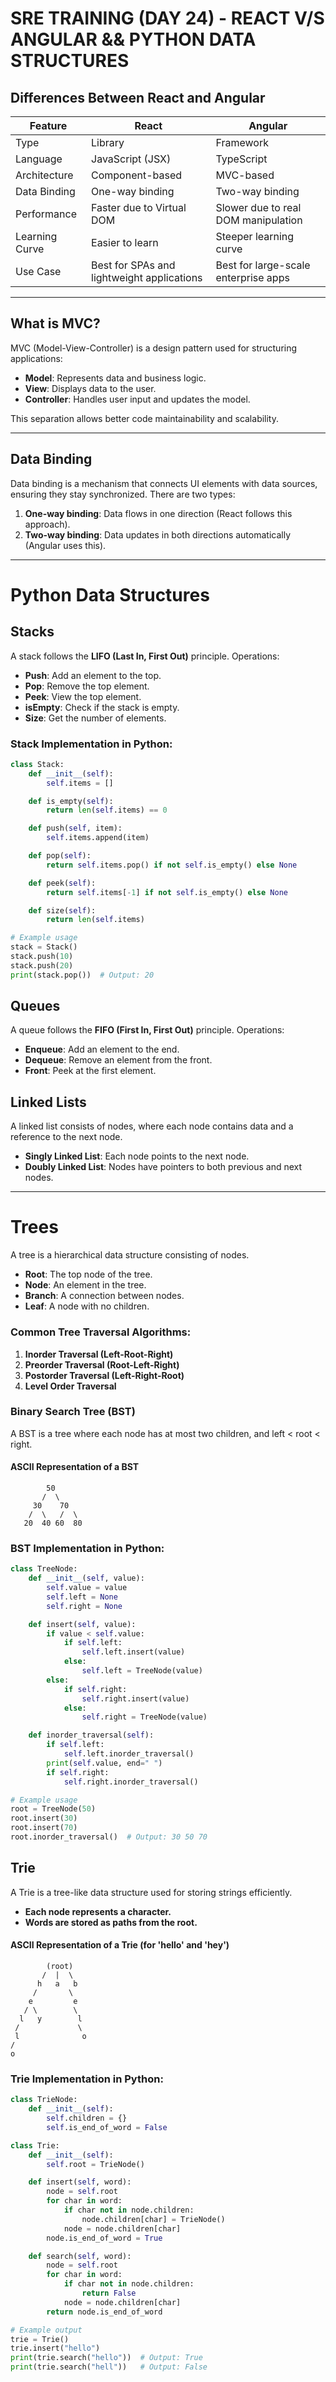 # SRE TRAINING (DAY 24) - REACT V/S ANGULAR && PYTHON DATA STRUCTURES
## Differences Between React and Angular

| Feature         | React  | Angular  |
|---------------|--------|---------|
| Type         | Library | Framework |
| Language     | JavaScript (JSX) | TypeScript |
| Architecture | Component-based | MVC-based |
| Data Binding | One-way binding | Two-way binding |
| Performance  | Faster due to Virtual DOM | Slower due to real DOM manipulation |
| Learning Curve | Easier to learn | Steeper learning curve |
| Use Case     | Best for SPAs and lightweight applications | Best for large-scale enterprise apps |

---

## What is MVC?
MVC (Model-View-Controller) is a design pattern used for structuring applications:

- **Model**: Represents data and business logic.
- **View**: Displays data to the user.
- **Controller**: Handles user input and updates the model.

This separation allows better code maintainability and scalability.

---

## Data Binding
Data binding is a mechanism that connects UI elements with data sources, ensuring they stay synchronized. There are two types:

1. **One-way binding**: Data flows in one direction (React follows this approach).
2. **Two-way binding**: Data updates in both directions automatically (Angular uses this).

---

# Python Data Structures

## Stacks
A stack follows the **LIFO (Last In, First Out)** principle. Operations:

- **Push**: Add an element to the top.
- **Pop**: Remove the top element.
- **Peek**: View the top element.
- **isEmpty**: Check if the stack is empty.
- **Size**: Get the number of elements.

### Stack Implementation in Python:
```python
class Stack:
    def __init__(self):
        self.items = []

    def is_empty(self):
        return len(self.items) == 0

    def push(self, item):
        self.items.append(item)

    def pop(self):
        return self.items.pop() if not self.is_empty() else None

    def peek(self):
        return self.items[-1] if not self.is_empty() else None

    def size(self):
        return len(self.items)

# Example usage
stack = Stack()
stack.push(10)
stack.push(20)
print(stack.pop())  # Output: 20
```

## Queues
A queue follows the **FIFO (First In, First Out)** principle. Operations:

- **Enqueue**: Add an element to the end.
- **Dequeue**: Remove an element from the front.
- **Front**: Peek at the first element.

## Linked Lists
A linked list consists of nodes, where each node contains data and a reference to the next node.

- **Singly Linked List**: Each node points to the next node.
- **Doubly Linked List**: Nodes have pointers to both previous and next nodes.

---

# Trees
A tree is a hierarchical data structure consisting of nodes.

- **Root**: The top node of the tree.
- **Node**: An element in the tree.
- **Branch**: A connection between nodes.
- **Leaf**: A node with no children.

### Common Tree Traversal Algorithms:
1. **Inorder Traversal (Left-Root-Right)**
2. **Preorder Traversal (Root-Left-Right)**
3. **Postorder Traversal (Left-Right-Root)**
4. **Level Order Traversal**

### Binary Search Tree (BST)
A BST is a tree where each node has at most two children, and left < root < right.

#### ASCII Representation of a BST
```
        50
       /  \
     30    70
    /  \   /  \
   20  40 60  80
```

### BST Implementation in Python:
```python
class TreeNode:
    def __init__(self, value):
        self.value = value
        self.left = None
        self.right = None

    def insert(self, value):
        if value < self.value:
            if self.left:
                self.left.insert(value)
            else:
                self.left = TreeNode(value)
        else:
            if self.right:
                self.right.insert(value)
            else:
                self.right = TreeNode(value)

    def inorder_traversal(self):
        if self.left:
            self.left.inorder_traversal()
        print(self.value, end=" ")
        if self.right:
            self.right.inorder_traversal()

# Example usage
root = TreeNode(50)
root.insert(30)
root.insert(70)
root.inorder_traversal()  # Output: 30 50 70
```

## Trie
A Trie is a tree-like data structure used for storing strings efficiently.

- **Each node represents a character.**
- **Words are stored as paths from the root.**

#### ASCII Representation of a Trie (for 'hello' and 'hey')
```
        (root)
       /  |  \
      h   a   b
     /       \
    e         e
   / \        \
  l   y        l
 /             \
 l              o
/                
o                
```

### Trie Implementation in Python:
```python
class TrieNode:
    def __init__(self):
        self.children = {}
        self.is_end_of_word = False

class Trie:
    def __init__(self):
        self.root = TrieNode()

    def insert(self, word):
        node = self.root
        for char in word:
            if char not in node.children:
                node.children[char] = TrieNode()
            node = node.children[char]
        node.is_end_of_word = True

    def search(self, word):
        node = self.root
        for char in word:
            if char not in node.children:
                return False
            node = node.children[char]
        return node.is_end_of_word

# Example output
trie = Trie()
trie.insert("hello")
print(trie.search("hello"))  # Output: True
print(trie.search("hell"))   # Output: False
```



